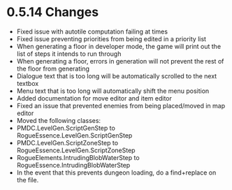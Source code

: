 # 0.5.14 Changes #

* Fixed issue with autotile computation failing at times
* Fixed issue preventing priorities from being edited in a priority list
* When generating a floor in developer mode, the game will print out the list of steps it intends to run through
* When generating a floor, errors in generation will not prevent the rest of the floor from generating
* Dialogue text that is too long will be automatically scrolled to the next textbox
* Menu text that is too long will automatically shift the menu position
* Added documentation for move editor and item editor
* Fixed an issue that prevented enemies from being placed/moved in map editor
* Moved the following classes:
* PMDC.LevelGen.ScriptGenStep to RogueEssence.LevelGen.ScriptGenStep
* PMDC.LevelGen.ScriptZoneStep to RogueEssence.LevelGen.ScriptZoneStep
* RogueElements.IntrudingBlobWaterStep to RogueEssence.IntrudingBlobWaterStep
* In the event that this prevents dungeon loading, do a find+replace on the file.
